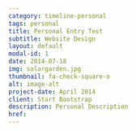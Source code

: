 ```yaml
---
category: timeline-personal
tags: personal
title: Personal Entry Test
subtitle: Website Design
layout: default
modal-id: 1
date: 2014-07-18
img: solargarden.jpg
thumbnail: fa-check-square-o
alt: image-alt
project-date: April 2014
client: Start Bootstrap
description: Personal Description
href:
---
```

